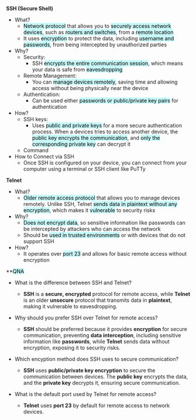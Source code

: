**SSH (Secure Shell)**
- What?
	- <mark style="background: #ABF7F7A6;">Network protocol</mark> that allows you to <mark style="background: #ABF7F7A6;">securely access network devices</mark>, such as <mark style="background: #ABF7F7A6;">routers and switches</mark>, from a <mark style="background: #ABF7F7A6;">remote location</mark>
	- It uses <mark style="background: #ABF7F7A6;">encryption</mark> to protect the data, including <mark style="background: #ABF7F7A6;">username and passwords</mark>, from being intercepted by unauthorized parties
- Why?
	- Security: 
		- SSH <mark style="background: #ABF7F7A6;">encrypts the entire communication session</mark>, which means your data is safe from <mark style="background: #ABF7F7A6;">eavesdropping</mark>
	- Remote Management:
		- You can <mark style="background: #ABF7F7A6;">manage devices remotely</mark>, saving time and allowing access without being physically near the device
	- Authentication:
		- Can be used either <mark style="background: #ABF7F7A6;">passwords or public/private key pairs</mark> for authentication
- How?
	- SSH keys: 
		- Uses <mark style="background: #ABF7F7A6;">public and private keys</mark> for a more secure authentication process. When a devices tries to access another device, the <mark style="background: #ABF7F7A6;">public key encrypts the communication</mark>, and <mark style="background: #ABF7F7A6;">only the corresponding private key</mark> can decrypt it
	- Command
- How to Connect via SSH
	- Once SSH is configured on your device, you can connect from your computer using a terminal or SSH client like PuTTy

**Telnet**
- What?
	- <mark style="background: #ABF7F7A6;">Older remote access protocol</mark> that allows you to manage devices remotely. Unlike SSH, Telnet <mark style="background: #ABF7F7A6;">sends data in plaintext without any encryption</mark>, which makes it <mark style="background: #ABF7F7A6;">vulnerable</mark> to security risks
- Why?
	- <mark style="background: #ABF7F7A6;">Does not encrypt data</mark>, so sensitive information like passwords can be intercepted by attackers who can access the network
	- Should be <mark style="background: #ABF7F7A6;">used in trusted environments</mark> or with devices that do not support SSH
- How?
	- It operates over <mark style="background: #ABF7F7A6;">port 23</mark> and allows for basic remote access without encryption

**<mark style="background: #ABF7F7A6;">QNA</mark>
- What is the difference between SSH and Telnet?
	- **SSH** is a **secure, encrypted** protocol for remote access, while **Telnet** is an older **unsecure** protocol that transmits data in **plaintext**, making it vulnerable to eavesdropping.
	
- Why should you prefer SSH over Telnet for remote access?
	- **SSH** should be preferred because it provides **encryption** for secure communication, preventing **data interception**, including sensitive information like **passwords**, while **Telnet** sends data without encryption, exposing it to security risks.
	
- Which encyption method does SSH uses to secure communication?
	- **SSH** uses **public/private key encryption** to secure the communication between devices. The **public key** encrypts the data, and the **private key** decrypts it, ensuring secure communication.
	
- What is the default port used by Telnet for remote access?
	- **Telnet** uses **port 23** by default for remote access to network devices.